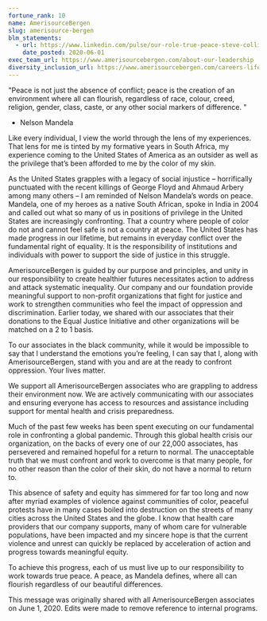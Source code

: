 ```yaml
---
fortune_rank: 10
name: AmerisourceBergen
slug: amerisource-bergen
blm_statements:
  - url: https://www.linkedin.com/pulse/our-role-true-peace-steve-collis/
    date_posted: 2020-06-01
exec_team_url: https://www.amerisourcebergen.com/about-our-leadership
diversity_inclusion_url: https://www.amerisourcebergen.com/careers-life-at-abc/diversity
---
```


"Peace is not just the absence of conflict; peace is the creation of an environment where all can flourish, regardless of race, colour, creed, religion, gender, class, caste, or any other social markers of difference. "

- Nelson Mandela

Like every individual, I view the world through the lens of my experiences. That lens for me is tinted by my formative years in South Africa, my experience coming to the United States of America as an outsider as well as the privilege that’s been afforded to me by the color of my skin.

As the United States grapples with a legacy of social injustice – horrifically punctuated with the recent killings of George Floyd and Ahmaud Arbery among many others – I am reminded of Nelson Mandela’s words on peace. Mandela, one of my heroes as a native South African, spoke in India in 2004 and called out what so many of us in positions of privilege in the United States are increasingly confronting. That a country where people of color do not and cannot feel safe is not a country at peace. The United States has made progress in our lifetime, but remains in everyday conflict over the fundamental right of equality. It is the responsibility of institutions and individuals with power to support the side of justice in this struggle.

AmerisourceBergen is guided by our purpose and principles, and unity in our responsibility to create healthier futures necessitates action to address and attack systematic inequality. Our company and our foundation provide meaningful support to non-profit organizations that fight for justice and work to strengthen communities who feel the impact of oppression and discrimination. Earlier today, we shared with our associates that their donations to the Equal Justice Initiative and other organizations will be matched on a 2 to 1 basis.

To our associates in the black community, while it would be impossible to say that I understand the emotions you’re feeling, I can say that I, along with AmerisourceBergen, stand with you and are at the ready to confront oppression. Your lives matter.

We support all AmerisourceBergen associates who are grappling to address their environment now. We are actively communicating with our associates and ensuring everyone has access to resources and assistance including support for mental health and crisis preparedness.

Much of the past few weeks has been spent executing on our fundamental role in confronting a global pandemic. Through this global health crisis our organization, on the backs of every one of our 22,000 associates, has persevered and remained hopeful for a return to normal. The unacceptable truth that we must confront and work to overcome is that many people, for no other reason than the color of their skin, do not have a normal to return to.

This absence of safety and equity has simmered for far too long and now after myriad examples of violence against communities of color, peaceful protests have in many cases boiled into destruction on the streets of many cities across the United States and the globe. I know that health care providers that our company supports, many of whom care for vulnerable populations, have been impacted and my sincere hope is that the current violence and unrest can quickly be replaced by acceleration of action and progress towards meaningful equity.

To achieve this progress, each of us must live up to our responsibility to work towards true peace. A peace, as Mandela defines, where all can flourish regardless of our beautiful differences.

This message was originally shared with all AmerisourceBergen associates on June 1, 2020. Edits were made to remove reference to internal programs.

